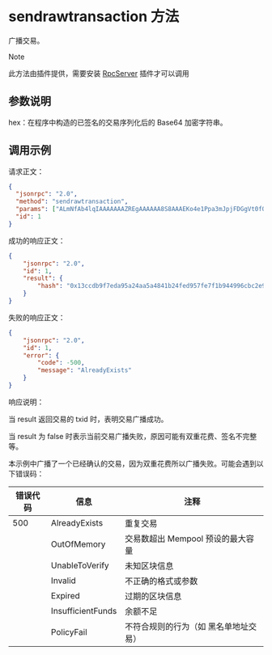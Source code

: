# sendrawtransaction 方法

广播交易。

> [!Note]
>
> 此方法由插件提供，需要安装 [RpcServer](https://github.com/neo-project/neo-modules/releases) 插件才可以调用

## 参数说明

hex：在程序中构造的已签名的交易序列化后的 Base64 加密字符串。

## 调用示例

请求正文：

```json
{
  "jsonrpc": "2.0",
  "method": "sendrawtransaction",
  "params": ["ALmNfAb4lqIAAAAAAAZREgAAAAAA8S8AAAEKo4e1Ppa3mJpjFDGgVt0fQKBC9gEAKQwFd29ybGQRwAwDcHV0DBR9rbALvBGpMrl7cXVBdSsPOC0EmUFifVtSAUIMQACXF48H1VRmI50ievPfC042rJgj7ZQ3Y4ff27abOpeclh+6KpsL6gWfZTAUyFOwdjkA7CWLM3HsovQeDQlI0oopDCEDzqPi+B8a+TUi0p7eTySh8L7erXKTOR0ziA9Uddl4eMkLQZVEDXg="],
  "id": 1
}
```

成功的响应正文：

```json
{
    "jsonrpc": "2.0",
    "id": 1,
    "result": {
        "hash": "0x13ccdb9f7eda95a24aa5a4841b24fed957fe7f1b944996cbc2e92a4fa4f1fa73"
    }
}
```

失败的响应正文：

```json
{
    "jsonrpc": "2.0",
    "id": 1,
    "error": {
        "code": -500,
        "message": "AlreadyExists"
    }
}
```

响应说明：

当 result 返回交易的 txid 时，表明交易广播成功。

当 result 为 false 时表示当前交易广播失败，原因可能有双重花费、签名不完整等。

本示例中广播了一个已经确认的交易，因为双重花费所以广播失败。可能会遇到以下错误码：

| 错误代码 | 信息              | 注释                                  |
| -------- | ----------------- | ------------------------------------- |
| 500      | AlreadyExists     | 重复交易                              |
|          | OutOfMemory       | 交易数超出 Mempool 预设的最大容量     |
|          | UnableToVerify    | 未知区块信息                          |
|          | Invalid           | 不正确的格式或参数                    |
|          | Expired           | 过期的区块信息                        |
|          | InsufficientFunds | 余额不足                              |
|          | PolicyFail        | 不符合规则的行为（如 黑名单地址交易） |